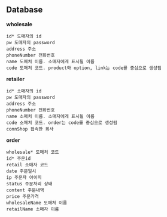 ## Database

**wholesale**

    id* 도매자의 id
    pw 도매자의 password
    address 주소
    phoneNumber 전화번호
    name 도매처 이름. 소매자에게 표시될 이름
    code 도매처 코드. product와 option, link는 code를 중심으로 생성됨

**retailer**

    id* 소매자의 id
    pw 도매자의 password
    address 주소
    phoneNumber 전화번호
    name 소매처 이름. 소매자에게 표시될 이름
    code 소매처 코드. order는 code를 중심으로 생성됨
    connShop 접속한 회사


**order**

    wholesale* 도매처 코드
    id* 주문id
    retail 소매자 코드
    date 주문일시
    ip 주문자 아이피
    status 주문처리 상태
    content 주문내역
    price 주문가격
    wholesaleName 도매처 이름
    retailName 소매자 이름
